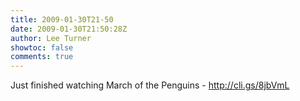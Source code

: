 ```yaml
---
title: 2009-01-30T21-50
date: 2009-01-30T21:50:28Z
author: Lee Turner
showtoc: false
comments: true
---
```


Just finished watching March of the Penguins - http://cli.gs/8jbVmL

